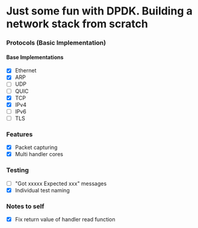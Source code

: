 # Just some fun with DPDK. Building a network stack from scratch


### Protocols (Basic Implementation)

#### Base Implementations
- [X] Ethernet
- [X] ARP
- [ ] UDP
- [ ] QUIC
- [X] TCP
- [x] IPv4
- [ ] IPv6
- [ ] TLS

### Features

- [x] Packet capturing
- [x] Multi handler cores
 
### Testing

- [ ] "Got xxxxx Expected xxx" messages
- [x] Individual test naming

### Notes to self
* [x] Fix return value of handler read function


